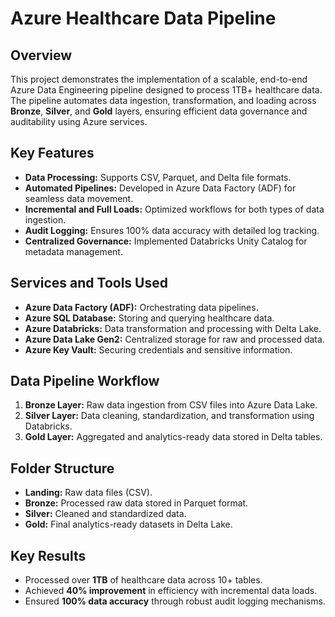 # Azure Healthcare Data Pipeline  

## Overview  
This project demonstrates the implementation of a scalable, end-to-end Azure Data Engineering pipeline designed to process 1TB+ healthcare data. The pipeline automates data ingestion, transformation, and loading across **Bronze**, **Silver**, and **Gold** layers, ensuring efficient data governance and auditability using Azure services.  

## Key Features  
- **Data Processing:** Supports CSV, Parquet, and Delta file formats.  
- **Automated Pipelines:** Developed in Azure Data Factory (ADF) for seamless data movement.  
- **Incremental and Full Loads:** Optimized workflows for both types of data ingestion.  
- **Audit Logging:** Ensures 100% data accuracy with detailed log tracking.  
- **Centralized Governance:** Implemented Databricks Unity Catalog for metadata management.  

## Services and Tools Used  
- **Azure Data Factory (ADF):** Orchestrating data pipelines.  
- **Azure SQL Database:** Storing and querying healthcare data.  
- **Azure Databricks:** Data transformation and processing with Delta Lake.  
- **Azure Data Lake Gen2:** Centralized storage for raw and processed data.  
- **Azure Key Vault:** Securing credentials and sensitive information.  

## Data Pipeline Workflow  
1. **Bronze Layer:** Raw data ingestion from CSV files into Azure Data Lake.  
2. **Silver Layer:** Data cleaning, standardization, and transformation using Databricks.  
3. **Gold Layer:** Aggregated and analytics-ready data stored in Delta tables.  

## Folder Structure  
- **Landing:** Raw data files (CSV).  
- **Bronze:** Processed raw data stored in Parquet format.  
- **Silver:** Cleaned and standardized data.  
- **Gold:** Final analytics-ready datasets in Delta Lake.  

## Key Results  
- Processed over **1TB** of healthcare data across 10+ tables.  
- Achieved **40% improvement** in efficiency with incremental data loads.  
- Ensured **100% data accuracy** through robust audit logging mechanisms. 
